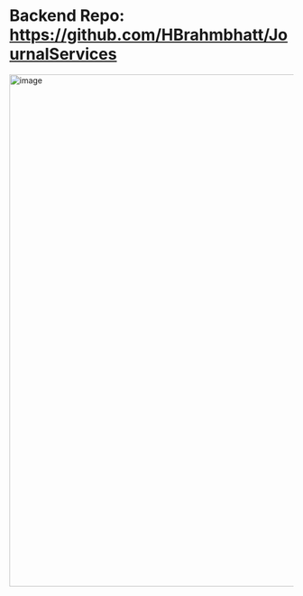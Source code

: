 # Backend Repo: https://github.com/HBrahmbhatt/JournalServices

<img width="1895" height="906" alt="image" src="https://github.com/user-attachments/assets/8668129e-7e04-4d35-a192-73eb3015b812" />
